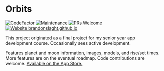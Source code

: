 # Orbits

[![CodeFactor](https://www.codefactor.io/repository/github/brandonslaght/orbits/badge)](https://www.codefactor.io/repository/github/brandonslaght/orbits)
[![Maintenance](https://img.shields.io/badge/Maintained%3F-yes-green.svg)](https://github.com/BrandonSlaght/Orbits/graphs/commit-activity)
[![PRs Welcome](https://img.shields.io/badge/PRs%3F-welcome-green.svg)](https://github.com/BrandonSlaght/Orbits/compare)
[![Website brandonslaght.github.io](https://img.shields.io/website-up-down-green-red/https/brandonslaght.me/orbits/index.html.svg)](https://brandonslaght.me/orbits/)

This project originated as a final project for my senior year app development course. Occasionally sees active development. 

Features planet and moon information, images, models, and rise/set times. More features are on the eventual roadmap. Code contributions are welcome. [Available on the App Store.](https://apps.apple.com/us/app/orbits-a-planet-tracker/id1220543514, "App Store link")
